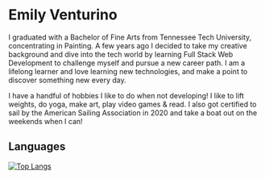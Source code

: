 # Emily Venturino

I graduated with a Bachelor of Fine Arts from Tennessee Tech University, concentrating in Painting. A few years ago I decided to take my creative background and dive into the tech world by learning Full Stack Web Development to challenge myself and pursue a new career path. I am a lifelong learner and love learning new technologies, and make a point to discover something new every day.

I have a handful of hobbies I like to do when not developing! I like to lift weights, do yoga, make art, play video games & read. I also got certified to sail by the American Sailing Association in 2020 and take a boat out on the weekends when I can!


## Languages
[![Top Langs](https://github-readme-stats.vercel.app/api/top-langs/?username=emi-ve)](https://github.com/emi-ve/github-readme-stats)
